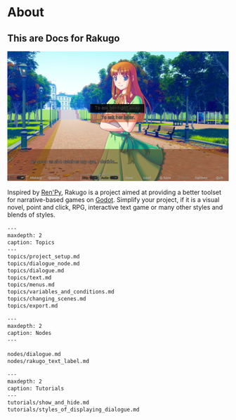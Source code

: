 # About

## This are Docs for Rakugo

![](index/the_question2.png)

Inspired by [Ren'Py](https://www.renpy.org),
Rakugo is a project aimed at providing a better
toolset for narrative-based games on
[Godot](https://godotengine.org).
Simplify your project, if it is a visual novel,
point and click, RPG, interactive text game or
many other styles and blends of styles.

```{toctree}
---
maxdepth: 2
caption: Topics
---
topics/project_setup.md
topics/dialogue_node.md
topics/dialogue.md
topics/text.md
topics/menus.md
topics/variables_and_conditions.md
topics/changing_scenes.md
topics/export.md
```

```{toctree}
---
maxdepth: 2
caption: Nodes
---

nodes/dialogue.md
nodes/rakugo_text_label.md
```

```{toctree}
---
maxdepth: 2
caption: Tutorials
---
tutorials/show_and_hide.md
tutorials/styles_of_displaying_dialogue.md
```
